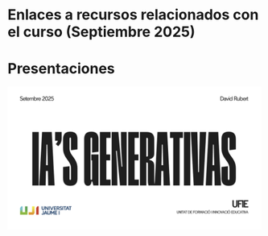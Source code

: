 # Enlaces a recursos relacionados con el curso (Septiembre 2025)

# Presentaciones

[![IA's generativas](images/shot01.png)](https://www.canva.com/design/DAGyNx9gh6U/hVQ6dOyTMdtRoklOcj0tJA/edit?utm_content=DAGyNx9gh6U&utm_campaign=designshare&utm_medium=link2&utm_source=sharebutton)
